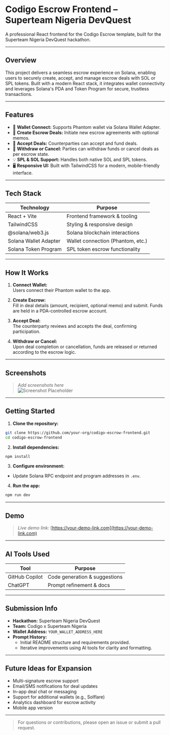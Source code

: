 # Codigo Escrow Frontend – Superteam Nigeria DevQuest

A professional React frontend for the Codigo Escrow template, built for the Superteam Nigeria DevQuest hackathon.

---

## Overview

This project delivers a seamless escrow experience on Solana, enabling users to securely create, accept, and manage escrow deals with SOL or SPL tokens. Built with a modern React stack, it integrates wallet connectivity and leverages Solana's PDA and Token Program for secure, trustless transactions.

---

## Features

- 🔗 **Wallet Connect:** Supports Phantom wallet via Solana Wallet Adapter.
- 📝 **Create Escrow Deals:** Initiate new escrow agreements with optional memos.
- 🤝 **Accept Deals:** Counterparties can accept and fund deals.
- 💸 **Withdraw or Cancel:** Parties can withdraw funds or cancel deals as per escrow state.
- 💡 **SPL & SOL Support:** Handles both native SOL and SPL tokens.
- 🖥️ **Responsive UI:** Built with TailwindCSS for a modern, mobile-friendly interface.

---

## Tech Stack

| Technology            | Purpose                                  |
|-----------------------|------------------------------------------|
| React + Vite          | Frontend framework & tooling             |
| TailwindCSS           | Styling & responsive design              |
| @solana/web3.js       | Solana blockchain interactions           |
| Solana Wallet Adapter | Wallet connection (Phantom, etc.)        |
| Solana Token Program  | SPL token escrow functionality           |

---

## How It Works

1. **Connect Wallet:**  
  Users connect their Phantom wallet to the app.

2. **Create Escrow:**  
  Fill in deal details (amount, recipient, optional memo) and submit. Funds are held in a PDA-controlled escrow account.

3. **Accept Deal:**  
  The counterparty reviews and accepts the deal, confirming participation.

4. **Withdraw or Cancel:**  
  Upon deal completion or cancellation, funds are released or returned according to the escrow logic.

---

## Screenshots

> _Add screenshots here_  
> ![Screenshot Placeholder](./screenshots/escrow-demo.png)

---

## Getting Started

1. **Clone the repository:**
  ```bash
  git clone https://github.com/your-org/codigo-escrow-frontend.git
  cd codigo-escrow-frontend
  ```

2. **Install dependencies:**
  ```bash
  npm install
  ```

3. **Configure environment:**
  - Update Solana RPC endpoint and program addresses in `.env`.

4. **Run the app:**
  ```bash
  npm run dev
  ```

---

## Demo

> _Live demo link:_ [https://your-demo-link.com](https://your-demo-link.com)

---

## AI Tools Used

| Tool              | Purpose                        |
|-------------------|-------------------------------|
| GitHub Copilot    | Code generation & suggestions  |
| ChatGPT           | Prompt refinement & docs       |

---

## Submission Info

- **Hackathon:** Superteam Nigeria DevQuest
- **Team:** Codigo x Superteam Nigeria
- **Wallet Address:** `YOUR_WALLET_ADDRESS_HERE`
- **Prompt History:**  
  - Initial README structure and requirements provided.
  - Iterative improvements using AI tools for clarity and formatting.

---

## Future Ideas for Expansion

- Multi-signature escrow support
- Email/SMS notifications for deal updates
- In-app deal chat or messaging
- Support for additional wallets (e.g., Solflare)
- Analytics dashboard for escrow activity
- Mobile app version

---

> For questions or contributions, please open an issue or submit a pull request.
